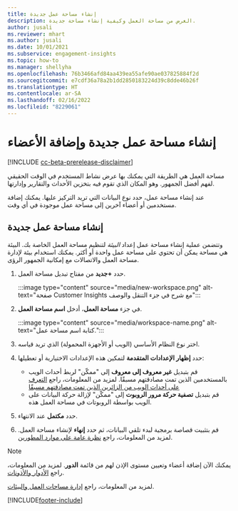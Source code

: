 ```yaml
---
title: إنشاء مساحة عمل جديدة
description: الغرض من مساحة العمل وكيفية إنشاء مساحة جديدة.
author: jusali
ms.reviewer: mhart
ms.author: jusali
ms.date: 10/01/2021
ms.subservice: engagement-insights
ms.topic: how-to
ms.manager: shellyha
ms.openlocfilehash: 76b3466afd84aa439ea55afe90ae037825884f2d
ms.sourcegitcommit: e7cdf36a78a2b1dd2850183224d39c8dde46b26f
ms.translationtype: HT
ms.contentlocale: ar-SA
ms.lasthandoff: 02/16/2022
ms.locfileid: "8229061"
---
```

# <a name="create-a-new-workspace-and-add-members"></a>إنشاء مساحة عمل جديدة وإضافة الأعضاء

[!INCLUDE [cc-beta-prerelease-disclaimer](includes/cc-beta-prerelease-disclaimer.md)]

مساحة العمل هي الطريقة التي يمكنك بها عرض نشاط المستخدم في الوقت الحقيقي لفهم أفضل الجمهور. وهو المكان الذي تقوم فيه بتخزين الأحداث والتقارير وإدارتها.

عند إنشاء مساحة عمل، حدد نوع البيانات التي تريد التركيز عليها. يمكنك إضافة مستخدمين أو أعضاء آخرين إلى مساحة عمل موجودة في أي وقت. 

## <a name="create-a-new-workspace"></a>إنشاء مساحة عمل جديدة

وتتضمن عملية إنشاء مساحة عمل إعداد *البيئة* لتنظيم مساحة العمل الخاصة بك. البيئة هي مساحة يمكن أن تحتوي على مساحة عمل واحدة أو أكثر. يمكنك استخدام بيئة لإدارة مساحة العمل والاتصالات مع إمكانية الجمهور الرؤى.

1. حدد **+جديد** من مفتاح تبديل مساحة العمل.

   :::image type="content" source="media/new-workspace.png" alt-text="صفحة Customer Insights مع شرح في جزء التنقل والوصف":::

1. في جزء **مساحة العمل**، أدخل **اسم مساحة العمل**.

   :::image type="content" source="media/workspace-name.png" alt-text="كتابة اسم مساحة عمل.":::

1. اختر نوع النظام الأساسي (الويب أو الأجهزة المحمولة) الذي تريد قياسه.

1. حدد **إظهار الإعدادات المتقدمة** لتمكين هذه الإعدادات الاختيارية أو تعطيلها:

   - قم بتبديل **غير معروف إلى معروف** إلى "ممكّن" لربط أحداث الويب بالمستخدمين الذين تمت مصادقتهم مسبقًا. لمزيد من المعلومات، راجع [التعرف على أحداث الويب من الزائرين الذين تمت مصادقتهم مسبقًا](unknown-to-known.md)
   - قم بتبديل **تصفية حركة مرور الروبوت** إلى "ممكّن" لإزالة حركة البيانات على الويب بواسطة الروبوتات في مساحة العمل هذه. 

1. حدد **مكتمل** عند الانتهاء. 

1. قم بتثبيت قصاصة برمجية لبدء تلقي البيانات، ثم حدد **إنهاء** لإنشاء مساحة العمل. لمزيد من المعلومات، راجع [نظرة عامة على موارد المطورين](developer-resources.md).

> [!NOTE]
> يمكنك الآن إضافة أعضاء وتعيين مستوى الإذن لهم من قائمة **الدور**. لمزيد من المعلومات، راجع [الأدوار والأذونات](user-roles.md). 

لمزيد من المعلومات، راجع [إدارة مساحات العمل والبيئات](manage-environments-workspaces.md).


[!INCLUDE[footer-include](../includes/footer-banner.md)]
